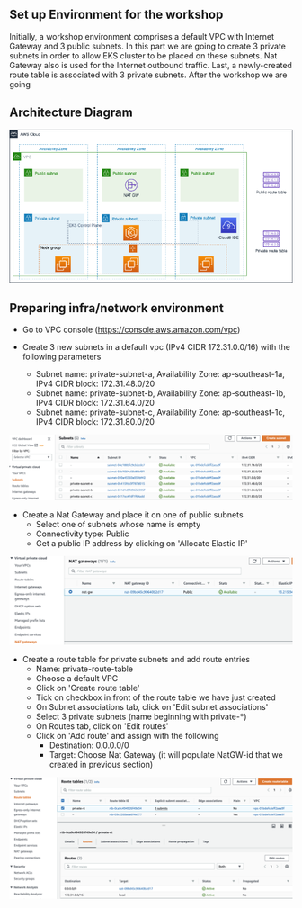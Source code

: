 ## Set up Environment for the workshop
Initially, a workshop environment comprises a default VPC with Internet Gateway and 3 public subnets.
In this part we are going to create 3 private subnets in order to allow EKS cluster to be placed on these subnets.
Nat Gateway also is used for the Internet outbound traffic. Last, a newly-created route table is associated with 3 private subnets.
After the workshop we are going 


## Architecture Diagram

![pics](/pics/env-setup.png)  


## Preparing infra/network environment
* Go to VPC console (https://console.aws.amazon.com/vpc)

* Create 3 new subnets in a default vpc (IPv4 CIDR 172.31.0.0/16) with the following parameters
    * Subnet name: private-subnet-a, Availability Zone: ap-southeast-1a, IPv4 CIDR block: 172.31.48.0/20
    * Subnet name: private-subnet-b, Availability Zone: ap-southeast-1b, IPv4 CIDR block: 172.31.64.0/20
    * Subnet name: private-subnet-c, Availability Zone: ap-southeast-1c, IPv4 CIDR block: 172.31.80.0/20

![pics](/pics/subnets.png)  
  
* Create a Nat Gateway and place it on one of public subnets
    * Select one of subnets whose name is empty
    * Connectivity type: Public
    * Get a public IP address by clicking on 'Allocate Elastic IP'

![pics](/pics/natgw.png)  
  
* Create a route table for private subnets and add route entries
    * Name: private-route-table
    * Choose a default VPC
    * Click on 'Create route table'
    * Tick on checkbox in front of the route table we have just created
    * On Subnet associations tab, click on 'Edit subnet associations'
    * Select 3 private subnets (name beginning with private-*)
    * On Routes tab, click on 'Edit routes'
    * Click on 'Add route' and assign with the following
        * Destination: 0.0.0.0/0
        * Target: Choose Nat Gateway (it will populate NatGW-id that we created in previous section)

![pics](/pics/routes.png)  
